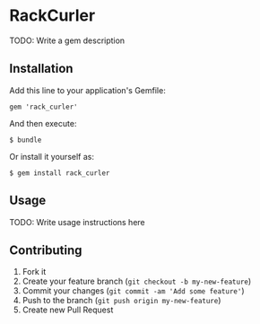 # RackCurler

TODO: Write a gem description

## Installation

Add this line to your application's Gemfile:

    gem 'rack_curler'

And then execute:

    $ bundle

Or install it yourself as:

    $ gem install rack_curler

## Usage

TODO: Write usage instructions here

## Contributing

1. Fork it
2. Create your feature branch (`git checkout -b my-new-feature`)
3. Commit your changes (`git commit -am 'Add some feature'`)
4. Push to the branch (`git push origin my-new-feature`)
5. Create new Pull Request
